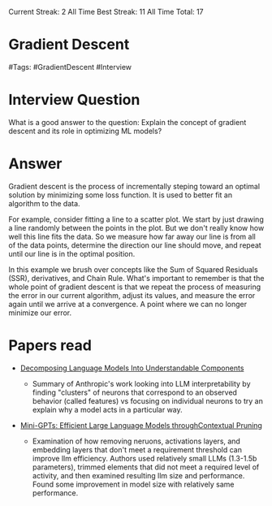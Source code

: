 Current Streak: 2
All Time Best Streak: 11
All Time Total: 17

# Gradient Descent
#Tags: #GradientDescent #Interview

# Interview Question
What is a good answer to the question: Explain the concept of gradient descent and its role in optimizing ML models?

# Answer
Gradient descent is the process of incrementally steping toward an optimal solution by minimizing some loss function. It is used to better fit an algorithm to the data. 

For example, consider fitting a line to a scatter plot. We start by just drawing a line randomly between the points in the plot. But we don't really know how well this line fits the data. So we measure how far away our line is from all of the data points, determine the direction our line should move, and repeat until our line is in the optimal position.

In this example we brush over concepts like the Sum of Squared Residuals (SSR), derivatives, and Chain Rule. What's important to remember is that the whole point of gradient descent is that we repeat the process of measuring the error in our current algorithm, adjust its values, and measure the error again until we arrive at a convergence. A point where we can no longer minimize our error.

# Papers read
- [Decomposing Language Models Into Understandable Components](https://www.anthropic.com/index/decomposing-language-models-into-understandable-components?utm_source=substack&utm_medium=email)
    - Summary of Anthropic's work looking into LLM interpretability by finding "clusters" of neurons that correspond to an observed behavior (called features) vs focusing on individual neurons to try an explain why a model acts in a particular way.

- [Mini-GPTs: Efficient Large Language Models throughContextual Pruning](https://arxiv.org/pdf/2306.11644.pdf)
    - Examination of how removing neruons, activations layers, and embedding layers that don't meet a requirement threshold can improve llm efficiency. Authors used relatively small LLMs (1.3-1.5b parameters), trimmed elements that did not meet a required level of activity, and then examined resulting llm size and performance. Found some improvement in model size with relatively same performance.